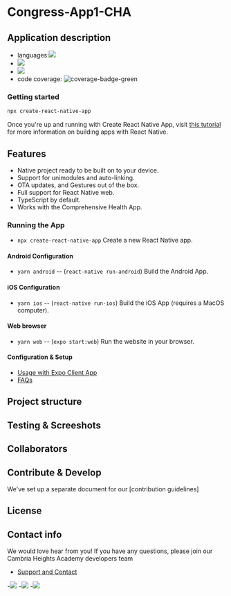 # Congress-App1-CHA

## Application description
- languages:![](https://img.shields.io/github/languages/top/badges/shields.svg)
- ![](https://img.shields.io/badge/Node.js-339933?style=for-the-badge&logo=nodedotjs&logoColor=white)
- ![](https://img.shields.io/badge/JSS-F7DF1E?style=for-the-badge&logo=JSS&logoColor=white)
- code coverage: ![coverage-badge-green](https://img.shields.io/badge/Coverage-50%25-brightgreen.svg)
  
### Getting started
```sh
npx create-react-native-app
```
Once you're up and running with Create React Native App, visit [this tutorial](https://reactnative.dev/docs/tutorial.html) 
for more information on building apps with React Native.

## Features

- Native project ready to be built on to your device.
- Support for unimodules and auto-linking.
- OTA updates, and Gestures out of the box.
- Full support for React Native web.
- TypeScript by default.
- Works with the Comprehensive Health App.

### Running the App
- `npx create-react-native-app` Create a new React Native app.
#### Android Configuration
- `yarn android` -- (`react-native run-android`) Build the Android App.
#### iOS Configuration
- `yarn ios` -- (`react-native run-ios`) Build the iOS App (requires a MacOS computer).
#### Web browser
- `yarn web` -- (`expo start:web`) Run the website in your browser.

#### Configuration & Setup

- [Usage with Expo Client App](#usage-with-Comprehensive-Health-App)
- [FAQs](#faqs)

## Project structure

## Testing & Screeshots

## Collaborators

## Contribute & Develop
We've set up a separate document for our [contribution guidelines]

## License

## Contact info
We would love hear from you! If you have any questions, please join our Cambria Heights Academy developers team
- [Support and Contact](#support-and-contact)

-![](https://img.shields.io/badge/Gmail-D14836?style=for-the-badge&logo=gmail&logoColor=white)
-![](https://img.shields.io/badge/Messenger-00B2FF?style=for-the-badge&logo=messenger&logoColor=white)
-![](https://img.shields.io/badge/WhatsApp-25D366?style=for-the-badge&logo=whatsapp&logoColor=white)
